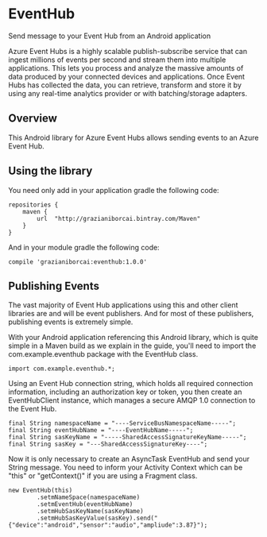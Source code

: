 # EventHub
Send message to your Event Hub from an Android application

Azure Event Hubs is a highly scalable publish-subscribe service that can ingest millions of events per second and stream them into multiple applications. This lets you process and analyze the massive amounts of data produced by your connected devices and applications. Once Event Hubs has collected the data, you can retrieve, transform and store it by using any real-time analytics provider or with batching/storage adapters.


## Overview

This Android library for Azure Event Hubs allows sending events to an Azure Event Hub. 


## Using the library

You need only add in your application gradle the following code:

    repositories {
        maven {
            url  "http://grazianiborcai.bintray.com/Maven"
        }
    }
    
And in your module gradle the following code:
    
    compile 'grazianiborcai:eventhub:1.0.0'

## Publishing Events

The vast majority of Event Hub applications using this and other client libraries are and will be event publishers. And for most of these publishers, publishing events is extremely simple.

With your Android application referencing this Android library, which is quite simple in a Maven build as we explain in the guide, you'll need to import the com.example.eventhub package with the EventHub class.

    import com.example.eventhub.*;
    
Using an Event Hub connection string, which holds all required connection information, including an authorization key or token, you then create an EventHubClient instance, which manages a secure AMQP 1.0 connection to the Event Hub.

    final String namespaceName = "----ServiceBusNamespaceName-----";
    final String eventHubName = "----EventHubName-----";
    final String sasKeyName = "-----SharedAccessSignatureKeyName-----";
    final String sasKey = "---SharedAccessSignatureKey----";

Now it is only necessary to create an AsyncTask EventHub and send your String message. You need to inform your Activity Context which can be "this" or "getContext()" if you are using a Fragment class.
    
    new EventHub(this)
            .setmNameSpace(namespaceName)
            .setmEventHub(eventHubName)
            .setmHubSasKeyName(sasKeyName)
            .setmHubSasKeyValue(sasKey).send("{"device":"android","sensor":"audio","ampliude":3.87}");

